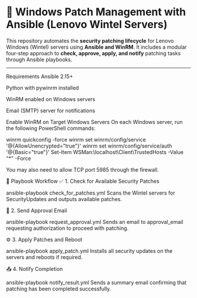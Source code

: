 # 🔧 Windows Patch Management with Ansible (Lenovo Wintel Servers)

This repository automates the **security patching lifecycle** for Lenovo Windows (Wintel) servers using **Ansible and WinRM**. It includes a modular four-step approach to **check, approve, apply, and notify** patching tasks through Ansible playbooks.

---
Requirements
Ansible 2.15+

Python with pywinrm installed

WinRM enabled on Windows servers

Email (SMTP) server for notifications

Enable WinRM on Target Windows Servers
On each Windows server, run the following PowerShell commands:

winrm quickconfig -force
winrm set winrm/config/service '@{AllowUnencrypted="true"}'
winrm set winrm/config/service/auth '@{Basic="true"}'
Set-Item WSMan:\localhost\Client\TrustedHosts -Value "*" -Force

You may also need to allow TCP port 5985 through the firewall.

📜 Playbook Workflow
✅ 1. Check for Available Security Patches

ansible-playbook check_for_patches.yml
Scans the Wintel servers for SecurityUpdates and outputs available patches.

📧 2. Send Approval Email

ansible-playbook request_approval.yml
Sends an email to approval_email requesting authorization to proceed with patching.

⚙️ 3. Apply Patches and Reboot

ansible-playbook apply_patch.yml
Installs all security updates on the servers and reboots if required.

📤 4. Notify Completion

ansible-playbook notify_result.yml
Sends a summary email confirming that patching has been completed successfully.
